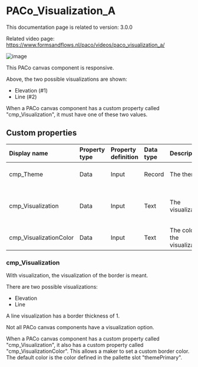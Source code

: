 # PACo_Visualization_A

This documentation page is related to version: 3.0.0

Related video page: https://www.formsandflows.nl/paco/videos/paco_visualization_a/

![image](https://github.com/formsandflows/PACo/assets/35654198/68012bbd-dfe0-4566-b534-aaf063e9ee0f)

This PACo canvas component is responsive.

Above, the two possible visualizations are shown:
- Elevation (#1)
- Line (#2)

When a PACo canvas component has a custom property called "cmp_Visualization", it must have one of these two values.

## Custom properties

| Display name | Property type | Property definition | Data type | Description | Memo
| :--- | :--- | :--- | :--- | :--- | :--- |
| cmp_Theme | Data | Input | Record | The theme. | See the documentation on theming. |
| cmp_Visualization | Data | Input | Text | The visualization. | See the documentation about cmp_Visualization below. |
| cmp_VisualizationColor | Data | Input | Text | The color of the visualization. | |

### cmp_Visualization
With visualization, the visualization of the border is meant.

There are two possible visualizations:
- Elevation
- Line

A line visualization has a border thickness of 1.

Not all PACo canvas components have a visualization option.

When a PACo canvas component has a custom property called "cmp_Visualization", it also has a custom property called "cmp_VisualizationColor". This allows a maker to set a custom border color. The default color is the color defined in the pallette slot "themePrimary".
